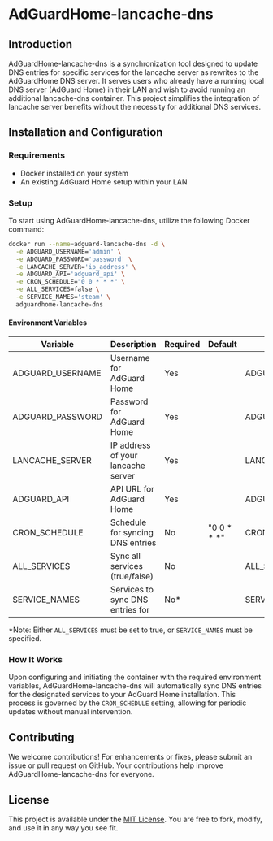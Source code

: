 # AdGuardHome-lancache-dns

## Introduction

AdGuardHome-lancache-dns is a synchronization tool designed to update DNS entries for specific services for the lancache server as rewrites to the AdGuardHome DNS server. It serves users who already have a running local DNS server (AdGuard Home) in their LAN and wish to avoid running an additional lancache-dns container. This project simplifies the integration of lancache server benefits without the necessity for additional DNS services.

## Installation and Configuration

### Requirements

- Docker installed on your system
- An existing AdGuard Home setup within your LAN

### Setup

To start using AdGuardHome-lancache-dns, utilize the following Docker command:

```bash
docker run --name=adguard-lancache-dns -d \
  -e ADGUARD_USERNAME='admin' \
  -e ADGUARD_PASSWORD='password' \
  -e LANCACHE_SERVER='ip_address' \
  -e ADGUARD_API='adguard_api' \
  -e CRON_SCHEDULE="0 0 * * *" \
  -e ALL_SERVICES=false \
  -e SERVICE_NAMES='steam' \
  adguardhome-lancache-dns
```

#### Environment Variables

| Variable         | Description                        | Required  | Default         | Example                         |
|------------------|------------------------------------|-----------|-----------------|---------------------------------|
| ADGUARD_USERNAME | Username for AdGuard Home          | Yes       |                 | ADGUARD_USERNAME=admin          |
| ADGUARD_PASSWORD | Password for AdGuard Home          | Yes       |                 | ADGUARD_PASSWORD=admin          |
| LANCACHE_SERVER  | IP address of your lancache server | Yes       |                 | LANCACHE_SERVER=192.168.1.1     |
| ADGUARD_API      | API URL for AdGuard Home           | Yes       |                 | ADGUARD_API=http://fw.home:8080 |
| CRON_SCHEDULE    | Schedule for syncing DNS entries   | No        | "0 0 * * *"     | CRON_SCHEDULE="* * * * *" |      |
| ALL_SERVICES     | Sync all services (true/false)     | No        |                 | ALL_SERVICES=true |
| SERVICE_NAMES    | Services to sync DNS entries for   | No*       |                 | SERVICE_NAMES=wsus,epicgames,steam,xboxlive |

*Note: Either `ALL_SERVICES` must be set to true, or `SERVICE_NAMES` must be specified.

### How It Works

Upon configuring and initiating the container with the required environment variables, AdGuardHome-lancache-dns will automatically sync DNS entries for the designated services to your AdGuard Home installation. This process is governed by the `CRON_SCHEDULE` setting, allowing for periodic updates without manual intervention.

## Contributing

We welcome contributions! For enhancements or fixes, please submit an issue or pull request on GitHub. Your contributions help improve AdGuardHome-lancache-dns for everyone.

## License

This project is available under the [MIT License](LICENSE). You are free to fork, modify, and use it in any way you see fit.
